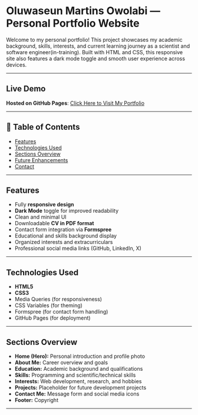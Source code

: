 # Oluwaseun Martins Owolabi — Personal Portfolio Website

Welcome to my personal portfolio! This project showcases my academic background, skills, interests, and current learning journey as a scientist and software engineer(in-training). Built with HTML and CSS, this responsive site also features a dark mode toggle and smooth user experience across devices.

---

## Live Demo

**Hosted on GitHub Pages**: [Click Here to Visit My Portfolio](https://mosmit.github.io/)

---

## 📌 Table of Contents

- [Features](#-features)
- [Technologies Used](#-technologies-used)
- [Sections Overview](#-sections-overview)
- [Future Enhancements](#-future-enhancements)
- [Contact](#-contact)

---

## Features

- Fully **responsive design**
- **Dark Mode** toggle for improved readability
- Clean and minimal UI
- Downloadable **CV in PDF format**
- Contact form integration via **Formspree**
- Educational and skills background display
- Organized interests and extracurriculars
- Professional social media links (GitHub, LinkedIn, X)

---

## Technologies Used

- **HTML5**
- **CSS3**
- Media Queries (for responsiveness)
- CSS Variables (for theming)
- Formspree (for contact form handling)
- GitHub Pages (for deployment)

---

## Sections Overview

- **Home (Hero):** Personal introduction and profile photo
- **About Me:** Career overview and goals
- **Education:** Academic background and qualifications
- **Skills:** Programming and scientific/technical skills
- **Interests:** Web development, research, and hobbies
- **Projects:** Placeholder for future development projects
- **Contact Me:** Message form and social media icons
- **Footer:** Copyright

---
